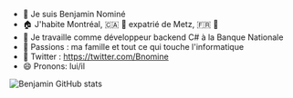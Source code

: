 * 🔭 Je suis Benjamin Nominé
* 🏠 J'habite Montréal, 🇨🇦 🍁 expatrié de Metz, 🇫🇷 🍷
* 🏢 Je travaille comme développeur backend C# à la Banque Nationale
* 🌱 Passions : ma famille et tout ce qui touche l'informatique
* 🦜 Twitter : https://twitter.com/Bnomine
* 😄 Pronons: lui/il

![Benjamin GitHub stats](https://github-readme-stats.vercel.app/api?username=benomine&show_icons=true&theme=nord)
